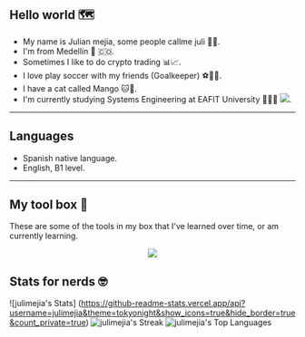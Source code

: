 ## Hello world 🗺️

- My name is Julian mejia, some people callme juli 🧒🏾.
- I'm from Medellín 🌄 🇨🇴.
- Sometimes I like to do crypto trading  📊📈.
- I love play soccer with my friends (Goalkeeper) ⚽️🧤🥅.
- I have a cat called Mango 🐱🥭.
- I'm currently studying Systems Engineering at EAFIT University 👨🏿‍💻 [![](https://github.com/yammadev/flag-icons/blob/master/png/CO.png)](https://es.wikipedia.org/wiki/Colombia).

---

## Languages

- Spanish native language.
- English, B1 level.

---

## My tool box 🧰

These are some of the tools in my box that I've learned over time, or am currently learning.

<p align="center">
  <a href="https://skillicons.dev">
    <img src="https://skillicons.dev/icons?i=git,github,java,python,django,react,html,css,javascript,nodejs,mongodb,postgresql,vscode,Csharp,aws,docker,dotnet" />
  </a>
</p>

## Stats for nerds 🤓

![julimejia's Stats] (https://github-readme-stats.vercel.app/api?username=julimejia&theme=tokyonight&show_icons=true&hide_border=true&count_private=true)
![julimejia's Streak](https://github-readme-streak-stats.herokuapp.com/?user=julimejia&theme=tokyonight&hide_border=true)
![julimejia's Top Languages](https://github-readme-stats.vercel.app/api/top-langs/?username=julimejia&theme=tokyonight&show_icons=true&hide_border=true&layout=compact)
